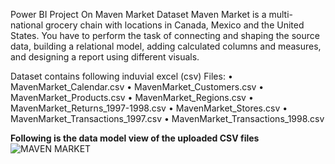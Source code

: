 Power BI Project On Maven Market Dataset Maven Market is a multi-national grocery chain with locations in Canada, Mexico and the United States. You have to perform the task of connecting and shaping the source data, building a relational model, adding calculated columns and measures, and designing a report using different visuals.

Dataset contains following induvial excel (csv) Files: • MavenMarket_Calendar.csv • MavenMarket_Customers.csv • MavenMarket_Products.csv • MavenMarket_Regions.csv • MavenMarket_Returns_1997-1998.csv • MavenMarket_Stores.csv • MavenMarket_Transactions_1997.csv • MavenMarket_Transactions_1998.csv

**Following is the data model view of the uploaded CSV files**
![MAVEN MARKET](https://github.com/shimonhanwate/Maven-Market/assets/165551277/94327edf-ba03-421d-9f28-b2751ab0969d)

